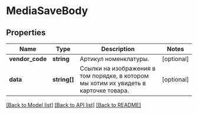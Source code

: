 # MediaSaveBody

## Properties
Name | Type | Description | Notes
------------ | ------------- | ------------- | -------------
**vendor_code** | **string** | Артикул номенклатуры. | [optional] 
**data** | **string[]** | Ссылки на изображения в том порядке, в котором мы хотим их увидеть в карточке товара. | [optional] 

[[Back to Model list]](../../README.md#documentation-for-models) [[Back to API list]](../../README.md#documentation-for-api-endpoints) [[Back to README]](../../README.md)

